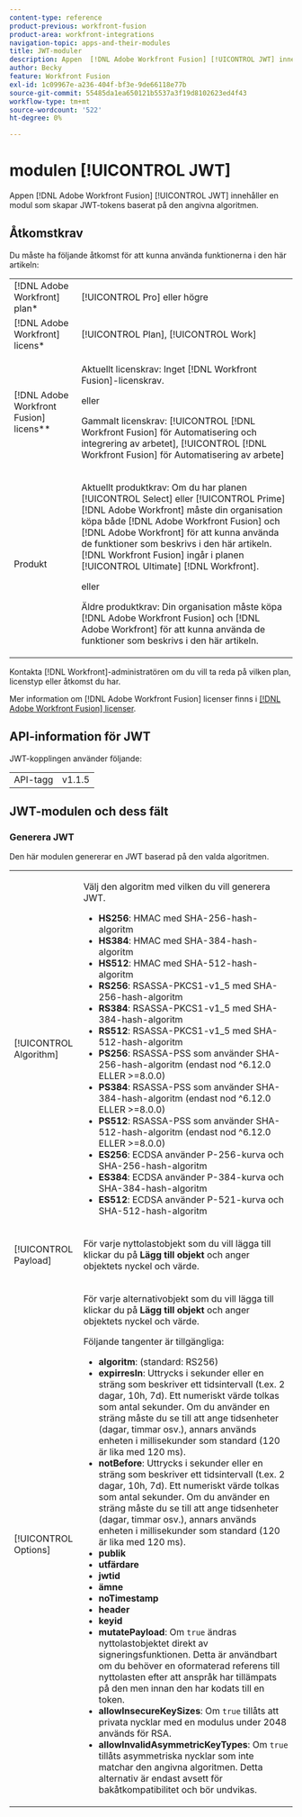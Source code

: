 ```yaml
---
content-type: reference
product-previous: workfront-fusion
product-area: workfront-integrations
navigation-topic: apps-and-their-modules
title: JWT-moduler
description: Appen  [!DNL Adobe Workfront Fusion] [!UICONTROL JWT] innehåller en modul som skapar JWT-tokens baserat på den angivna algoritmen.
author: Becky
feature: Workfront Fusion
exl-id: 1c09967e-a236-404f-bf3e-9de66118e77b
source-git-commit: 55485da1ea650121b5537a3f19d8102623ed4f43
workflow-type: tm+mt
source-wordcount: '522'
ht-degree: 0%

---
```


# modulen [!UICONTROL JWT]

Appen [!DNL Adobe Workfront Fusion] [!UICONTROL JWT] innehåller en modul som skapar JWT-tokens baserat på den angivna algoritmen.

## Åtkomstkrav

Du måste ha följande åtkomst för att kunna använda funktionerna i den här artikeln:

<table style="table-layout:auto"> 
 <col> 
 <col> 
 <tbody> 
  <tr> 
   <td role="rowheader">[!DNL Adobe Workfront] plan*</td>
  <td> <p>[!UICONTROL Pro] eller högre</p> </td>
  </tr> 
  <tr data-mc-conditions=""> 
   <td role="rowheader">[!DNL Adobe Workfront] licens*</td>
   <td> <p>[!UICONTROL Plan], [!UICONTROL Work]</p> </td> 
  </tr> 
  <tr> 
   <td role="rowheader">[!DNL Adobe Workfront Fusion] licens**</td> 
   <td>
   <p>Aktuellt licenskrav: Inget [!DNL Workfront Fusion]-licenskrav.</p>
   <p>eller</p>
   <p>Gammalt licenskrav: [!UICONTROL [!DNL Workfront Fusion] för Automatisering och integrering av arbetet], [!UICONTROL [!DNL Workfront Fusion] för Automatisering av arbete]</p>
   </td> 
  </tr> 
  <tr> 
   <td role="rowheader">Produkt</td> 
   <td>
   <p>Aktuellt produktkrav: Om du har planen [!UICONTROL Select] eller [!UICONTROL Prime] [!DNL Adobe Workfront] måste din organisation köpa både [!DNL Adobe Workfront Fusion] och [!DNL Adobe Workfront] för att kunna använda de funktioner som beskrivs i den här artikeln. [!DNL Workfront Fusion] ingår i planen [!UICONTROL Ultimate] [!DNL Workfront].</p>
   <p>eller</p>
   <p>Äldre produktkrav: Din organisation måste köpa [!DNL Adobe Workfront Fusion] och [!DNL Adobe Workfront] för att kunna använda de funktioner som beskrivs i den här artikeln.</p>
   </td> 
  </tr> 
 </tbody> 
</table>

Kontakta [!DNL Workfront]-administratören om du vill ta reda på vilken plan, licenstyp eller åtkomst du har.

Mer information om [!DNL Adobe Workfront Fusion] licenser finns i [[!DNL Adobe Workfront Fusion] licenser](../../workfront-fusion/get-started/license-automation-vs-integration.md).

## API-information för JWT

JWT-kopplingen använder följande:

<table style="table-layout:auto"> 
 <col> 
 <col> 
 <tbody> 
   <tr> 
   <td role="rowheader">API-tagg</td> 
   <td>v1.1.5</td> 
  </tr>
 </tbody> 
 </table>

## JWT-modulen och dess fält

### Generera JWT

Den här modulen genererar en JWT baserad på den valda algoritmen.

<table style="table-layout:auto"> 
 <col data-mc-conditions=""> 
 <col data-mc-conditions=""> 
 <tbody> 
  <tr> 
   <td role="rowheader">[!UICONTROL Algorithm]</td> 
   <td> <p>Välj den algoritm med vilken du vill generera JWT.</p> <ul>
   <li><b>HS256</b>: HMAC med SHA-256-hash-algoritm</li>
   <li><b>HS384</b>: HMAC med SHA-384-hash-algoritm</li>
   <li><b>HS512</b>: HMAC med SHA-512-hash-algoritm</li>
   <li><b>RS256</b>: RSASSA-PKCS1-v1_5 med SHA-256-hash-algoritm</li>
   <li><b>RS384</b>: RSASSA-PKCS1-v1_5 med SHA-384-hash-algoritm</li>
   <li><b>RS512</b>: RSASSA-PKCS1-v1_5 med SHA-512-hash-algoritm</li>
   <li><b>PS256</b>: RSASSA-PSS som använder SHA-256-hash-algoritm (endast nod ^6.12.0 ELLER &gt;=8.0.0)</li>
   <li><b>PS384</b>: RSASSA-PSS som använder SHA-384-hash-algoritm (endast nod ^6.12.0 ELLER &gt;=8.0.0)</li>
   <li><b>PS512</b>: RSASSA-PSS som använder SHA-512-hash-algoritm (endast nod ^6.12.0 ELLER &gt;=8.0.0)</li>
   <li><b>ES256</b>: ECDSA använder P-256-kurva och SHA-256-hash-algoritm</li>
   <li><b>ES384</b>: ECDSA använder P-384-kurva och SHA-384-hash-algoritm</li>
   <li><b>ES512</b>: ECDSA använder P-521-kurva och SHA-512-hash-algoritm</li>
   </ul></td> 
  </tr> 
  <tr> 
   <td role="rowheader">[!UICONTROL Payload] </td> 
   <td> <p>För varje nyttolastobjekt som du vill lägga till klickar du på <b>Lägg till objekt</b> och anger objektets nyckel och värde.</p> </td> 
  </tr> 
  <tr> 
   <td role="rowheader">[!UICONTROL Options] </td> 
   <td> <p>För varje alternativobjekt som du vill lägga till klickar du på <b>Lägg till objekt</b> och anger objektets nyckel och värde.</p> <p>Följande tangenter är tillgängliga:
   <ul>
   <li><b>algoritm</b>: (standard: RS256)</li>
   <li><b>expirresIn</b>: Uttrycks i sekunder eller en sträng som beskriver ett tidsintervall (t.ex. 2 dagar, 10h, 7d). Ett numeriskt värde tolkas som antal sekunder. Om du använder en sträng måste du se till att ange tidsenheter (dagar, timmar osv.), annars används enheten i millisekunder som standard (120 är lika med 120 ms).</li>
   <li><b>notBefore</b>: Uttrycks i sekunder eller en sträng som beskriver ett tidsintervall (t.ex. 2 dagar, 10h, 7d). Ett numeriskt värde tolkas som antal sekunder. Om du använder en sträng måste du se till att ange tidsenheter (dagar, timmar osv.), annars används enheten i millisekunder som standard (120 är lika med 120 ms).
</li>
   <li><b>publik</b></li>
   <li><b>utfärdare</b></li>
   <li><b>jwtid</b></li>
   <li><b>ämne</b></li>
   <li><b>noTimestamp</b></li>
   <li><b>header</b></li>
   <li><b>keyid</b></li>
   <li><b>mutatePayload</b>: Om <code>true</code> ändras nyttolastobjektet direkt av signeringsfunktionen. Detta är användbart om du behöver en oformaterad referens till nyttolasten efter att anspråk har tillämpats på den men innan den har kodats till en token.</li>
   <li><b>allowInsecureKeySizes</b>: Om <code>true</code> tillåts att privata nycklar med en modulus under 2048 används för RSA.</li>
   <li><b>allowInvalidAsymmetricKeyTypes</b>: Om <code>true</code> tillåts asymmetriska nycklar som inte matchar den angivna algoritmen. Detta alternativ är endast avsett för bakåtkompatibilitet och bör undvikas.</li>
   </ul>
   </td> 
  </tr> 
 </tbody> 
</table>
